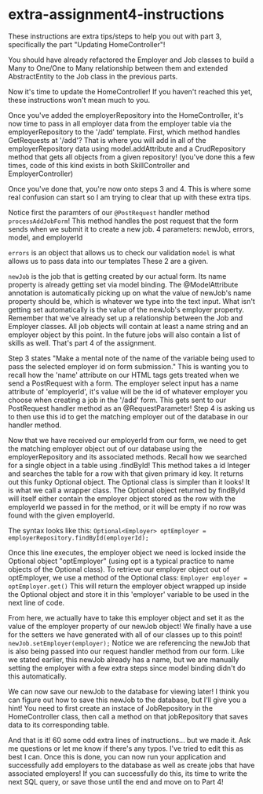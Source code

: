 # extra-assignment4-instructions

These instructions are extra tips/steps to help you out with part 3, 
specifically the part "Updating HomeController"!

You should have already refactored the Employer and Job classes to build a Many to One/One to Many
relationship between them and extended AbstractEntity to the Job class in the previous parts.

Now it's time to update the HomeController!
If you haven't reached this yet, these instructions won't mean much to you.

Once you've added the employerRepository into the HomeController, it's now time to pass in all
employer data from the employer table via the employerRepository to the '/add' template. First, which method
handles GetRequests at '/add'? That is where you will add in all of the employerRepository data using model.addAttribute
and a CrudRepository method that gets all objects from a given repository! (you've done this a few times, code of this kind
exists in both SkillController and EmployerController)

Once you've done that, you're now onto steps 3 and 4. This is where some real confusion can start so I am trying
to clear that up with these extra tips.

Notice first the paramters of our ```@PostRequest``` handler method ```processAddJobForm```!
This method handles the post request that the form sends when we submit it to create a new job.
4 parameters: newJob, errors, model, and employerId

```errors``` is an object that allows us to check our validation
```model``` is what allows us to pass data into our templates
These 2 are a given.

```newJob``` is the job that is getting created by our actual form.
Its name property is already getting set via model binding. The @ModelAttribute annotation is automatically picking up on what the value
of newJob's name property should be, which is whatever we type into the text input. What isn't getting set automatically is the value of
the newJob's employer property. Remember that we've already set up a relationship between the Job and Employer classes. All job objects will 
contain at least a name string and an employer object by this point. In the future jobs will also contain a list of skills as well. That's part 4
of the assignment.

Step 3 states "Make a mental note of the name of the variable being used to pass the selected employer id on form submission."
This is wanting you to recall how the 'name' attribute on our HTML tags gets treated when we
send a PostRequest with a form. The employer select input has a name attribute of 'employerId', it's value will be the id of 
whatever employer you choose when creating a job in the '/add' form. This gets sent to our PostRequest handler method as an
@RequestParameter! Step 4 is asking us to then use this id to get the matching employer out of the database in our handler method.

Now that we have received our employerId from our form, we need to get the matching employer object out of our database using the 
employerRepository and its associated methods. Recall how we searched for a single object in a table using .findById! This method takes a
id Integer and searches the table for a row with that given primary id key. It returns out this funky Optional object. The Optional class
is simpler than it looks! It is what we call a wrapper class. The Optional object returned by findById will itself either contain the employer
object stored as the row with the employerId we passed in for the method, or it will be empty if no row was found with the given employerId.

The syntax looks like this:
```Optional<Employer> optEmployer = employerRepository.findById(employerId);```

Once this line executes, the employer object we need is locked inside the Optional object "optEmployer" (using opt is a typical practice to name
objects of the Optional class). To retrieve our employer object out of optEmployer, we use a method of the Optional class:
```Employer employer = optEmployer.get()```
This will return the employer object wrapped up inside the Optional object and store it in this 'employer' variable to be used in the next
line of code.

From here, we actually have to take this employer object and set it as the value of the employer property of our newJob object!
We finally have a use for the setters we have generated with all of our classes up to this point!
```newJob.setEmployer(employer);```
Notice we are referencing the newJob that is also being passed into our request handler method from our form. Like we stated earlier, this
newJob already has a name, but we are manually setting the employer with a few extra steps since model binding didn't do this automatically.

We can now save our newJob to the database for viewing later! I think you can figure out how to save this newJob to the database, but I'll 
give you a hint! You need to first create an instace of JobRepository in the HomeController class, then call a method on that jobRepository
that saves data to its corresponding table.

And that is it! 60 some odd extra lines of instructions... but we made it. Ask me questions or let me know if there's any typos. I've tried
to edit this as best I can. Once this is done, you can now run your application and successfully add employers to the database as well as
create jobs that have associated employers! If you can successfully do this, its time to write the next SQL query, or save those until the end
and move on to Part 4!


